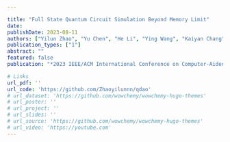 ```yaml
---

title: "Full State Quantum Circuit Simulation Beyond Memory Limit"
date: 
publishDate: 2023-08-11 
authors: ["Yilun Zhao", "Yu Chen", "He Li", "Ying Wang", "Kaiyan Chang", "Bingmeng Wang", "Bing Li", "Yinhe Han"]
publication_types: ["1"]
abstract: ""
featured: false
publication: "*2023 IEEE/ACM International Conference on Computer-Aided Design (ICCAD). Acceptance Ratio: 172/750 = 22.9%*"

# Links
url_pdf: ''
url_code: 'https://github.com/Zhaoyilunnn/qdao'
# url_dataset: 'https://github.com/wowchemy/wowchemy-hugo-themes'
# url_poster: ''
# url_project: ''
# url_slides: ''
# url_source: 'https://github.com/wowchemy/wowchemy-hugo-themes'
# url_video: 'https://youtube.com'
---
```


